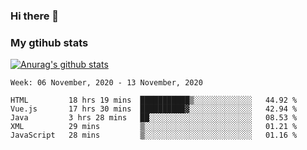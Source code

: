 ### Hi there 👋

### My gtihub stats

[![Anurag's github stats](https://github-readme-stats.vercel.app/api?username=gaozhidong)](https://github.com/gaozhidong/github-readme-stats)

<!--START_SECTION:waka-->
```text
Week: 06 November, 2020 - 13 November, 2020

HTML         18 hrs 19 mins  ███████████▒░░░░░░░░░░░░░   44.92 % 
Vue.js       17 hrs 30 mins  ██████████▓░░░░░░░░░░░░░░   42.94 % 
Java         3 hrs 28 mins   ██░░░░░░░░░░░░░░░░░░░░░░░   08.53 % 
XML          29 mins         ▒░░░░░░░░░░░░░░░░░░░░░░░░   01.21 % 
JavaScript   28 mins         ▒░░░░░░░░░░░░░░░░░░░░░░░░   01.16 % 
```
<!--END_SECTION:waka-->